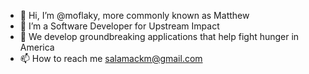 - 👋 Hi, I’m @moflaky, more commonly known as Matthew
- 👀 I’m a Software Developer for Upstream Impact
- 🌱 We develop groundbreaking applications that help fight hunger in America
- 📫 How to reach me salamackm@gmail.com

<!---
moflaky/moflaky is a ✨ special ✨ repository because its `README.md` (this file) appears on your GitHub profile.
You can click the Preview link to take a look at your changes.
--->
